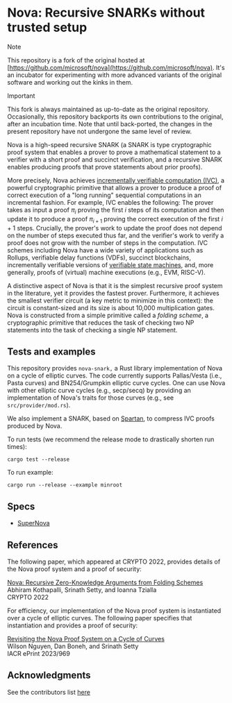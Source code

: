 # Nova: Recursive SNARKs without trusted setup

> [!NOTE]
> This repository is a fork of the original hosted at [https://github.com/microsoft/nova](https://github.com/microsoft/nova). It's an incubator for experimenting with more advanced variants of the original software and working out the kinks in them.

> [!IMPORTANT]
> This fork is always maintained as up-to-date as the original repository. Occasionally, this repository backports its own contributions to the original, after an incubation time. Note that until back-ported, the changes in the present repository have not undergone the same level of review.


Nova is a high-speed recursive SNARK (a SNARK is type cryptographic proof system that enables a prover to prove a mathematical statement to a verifier with a short proof and succinct verification, and a recursive SNARK enables producing proofs that prove statements about prior proofs). 

More precisely, Nova achieves [incrementally verifiable computation (IVC)](https://iacr.org/archive/tcc2008/49480001/49480001.pdf), a powerful cryptographic primitive that allows a prover to produce a proof of correct execution of a "long running" sequential computations in an incremental fashion. For example, IVC enables the following: The prover takes as input a proof $\pi_i$ proving the first $i$ steps of its computation and then update it to produce a proof $\pi_{i+1}$ proving the correct execution of the first $i + 1$ steps. Crucially, the prover's work to update the proof does not depend on the number of steps executed thus far, and the verifier's work to verify a proof does not grow with the number of steps in the computation. IVC schemes including Nova have a wide variety of applications such as Rollups, verifiable delay functions (VDFs), succinct blockchains, incrementally verifiable versions of [verifiable state machines](https://eprint.iacr.org/2020/758.pdf), and, more generally, proofs of (virtual) machine executions (e.g., EVM, RISC-V). 

A distinctive aspect of Nova is that it is the simplest recursive proof system in the literature, yet it provides the fastest prover. Furthermore, it achieves the smallest verifier circuit (a key metric to minimize in this context): the circuit is constant-sized and its size is about 10,000 multiplication gates. Nova is constructed from a simple primitive called a *folding scheme*, a cryptographic primitive that reduces the task of checking two NP statements into the task of checking a single NP statement. 

## Tests and examples
This repository provides `nova-snark,` a Rust library implementation of Nova on a cycle of elliptic curves. The code currently supports Pallas/Vesta (i.e., Pasta curves) and BN254/Grumpkin elliptic curve cycles. One can use Nova with other elliptic curve cycles (e.g., secp/secq) by providing an implementation of Nova's traits for those curves (e.g., see `src/provider/mod.rs`).

We also implement a SNARK, based on [Spartan](https://eprint.iacr.org/2019/550.pdf), to compress IVC proofs produced by Nova.

To run tests (we recommend the release mode to drastically shorten run times):
```text
cargo test --release
```

To run example:
```text
cargo run --release --example minroot
```

## Specs

- [SuperNova](./notes/supernova.md)

## References
The following paper, which appeared at CRYPTO 2022, provides details of the Nova proof system and a proof of security:

[Nova: Recursive Zero-Knowledge Arguments from Folding Schemes](https://eprint.iacr.org/2021/370) \
Abhiram Kothapalli, Srinath Setty, and Ioanna Tzialla \
CRYPTO 2022

For efficiency, our implementation of the Nova proof system is instantiated over a cycle of elliptic curves. The following paper specifies that instantiation and provides a proof of security:

[Revisiting the Nova Proof System on a Cycle of Curves](https://eprint.iacr.org/2023/969) \
Wilson Nguyen, Dan Boneh, and Srinath Setty \
IACR ePrint 2023/969

## Acknowledgments
See the contributors list [here](https://github.com/microsoft/Nova/graphs/contributors)
